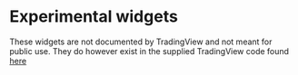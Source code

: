 # Experimental widgets

These widgets are not documented by TradingView and not meant for public use. They do however exist in the supplied TradingView code found [here](https://s3.tradingview.com/tv.js)

